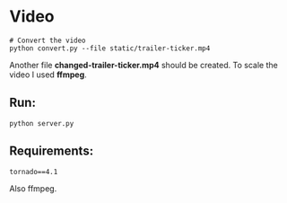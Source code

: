 # Video

```
# Convert the video
python convert.py --file static/trailer-ticker.mp4
```
Another file **changed-trailer-ticker.mp4** should be created.
To scale the video I used **ffmpeg**.

Run:
-----
```
python server.py
```

Requirements:
-----
```
tornado==4.1
```

Also ffmpeg.
